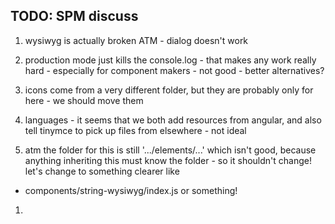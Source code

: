 
## TODO: SPM discuss

1. wysiwyg is actually broken ATM - dialog doesn't work
1. production mode just kills the console.log - that makes any work really hard - especially for component makers - not good - better alternatives?

1. icons come from a very different folder, but they are probably only for here - we should move them
1. languages - it seems that we both add resources from angular, and also tell tinymce to pick up files from elsewhere - not ideal
1. atm the folder for this is still '.../elements/...' which isn't good, because anything inheriting this must know the folder - so it shouldn't change! let's change to something clearer like
  * components/string-wysiwyg/index.js or something!
1. 
